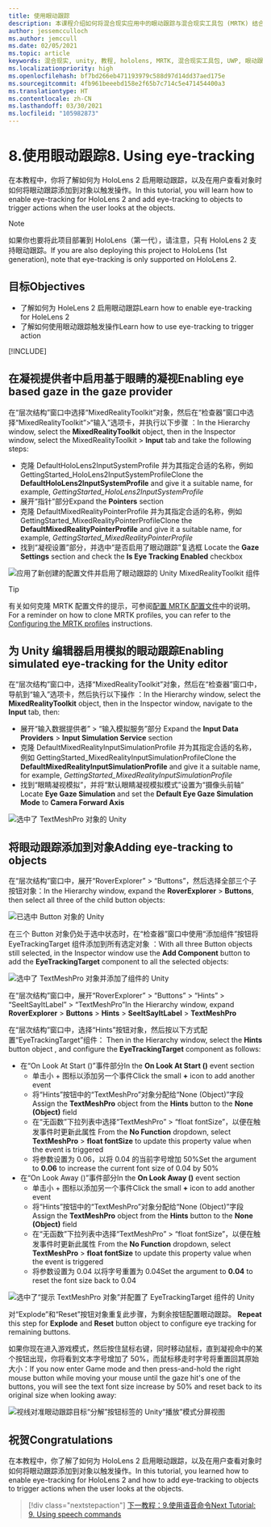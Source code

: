 ```yaml
---
title: 使用眼动跟踪
description: 本课程介绍如何将混合现实应用中的眼动跟踪与混合现实工具包 (MRTK) 结合使用。
author: jessemcculloch
ms.author: jemccull
ms.date: 02/05/2021
ms.topic: article
keywords: 混合现实, unity, 教程, hololens, MRTK, 混合现实工具包, UWP, 眼动跟踪
ms.localizationpriority: high
ms.openlocfilehash: bf7bd266eb471193979c588d97d14dd37aed175e
ms.sourcegitcommit: 4fb961beeebd158e2f65b7c714c5e471454400a3
ms.translationtype: HT
ms.contentlocale: zh-CN
ms.lasthandoff: 03/30/2021
ms.locfileid: "105982873"
---
```

# <a name="8-using-eye-tracking"></a><span data-ttu-id="cae82-104">8.使用眼动跟踪</span><span class="sxs-lookup"><span data-stu-id="cae82-104">8. Using eye-tracking</span></span>

<span data-ttu-id="cae82-105">在本教程中，你将了解如何为 HoloLens 2 启用眼动跟踪，以及在用户查看对象时如何将眼动跟踪添加到对象以触发操作。</span><span class="sxs-lookup"><span data-stu-id="cae82-105">In this tutorial, you will learn how to enable eye-tracking for HoloLens 2 and add eye-tracking to objects to trigger actions when the user looks at the objects.</span></span>

> [!NOTE]
> <span data-ttu-id="cae82-106">如果你也要将此项目部署到 HoloLens（第一代），请注意，只有 HoloLens 2 支持眼动跟踪。</span><span class="sxs-lookup"><span data-stu-id="cae82-106">If you are also deploying this project to HoloLens (1st generation), note that eye-tracking is only supported on HoloLens 2.</span></span>

## <a name="objectives"></a><span data-ttu-id="cae82-107">目标</span><span class="sxs-lookup"><span data-stu-id="cae82-107">Objectives</span></span>

* <span data-ttu-id="cae82-108">了解如何为 HoleLens 2 启用眼动跟踪</span><span class="sxs-lookup"><span data-stu-id="cae82-108">Learn how to enable eye-tracking for HoleLens 2</span></span>
* <span data-ttu-id="cae82-109">了解如何使用眼动跟踪触发操作</span><span class="sxs-lookup"><span data-stu-id="cae82-109">Learn how to use eye-tracking to trigger action</span></span>

[!INCLUDE[](includes/ensuring-eye-gaze-capabality.md)]

## <a name="enabling-eye-based-gaze-in-the-gaze-provider"></a><span data-ttu-id="cae82-110">在凝视提供者中启用基于眼睛的凝视</span><span class="sxs-lookup"><span data-stu-id="cae82-110">Enabling eye based gaze in the gaze provider</span></span>

<span data-ttu-id="cae82-111">在“层次结构”窗口中选择“MixedRealityToolkit”对象，然后在“检查器”窗口中选择“MixedRealityToolkit”>“输入”选项卡，并执行以下步骤 ：</span><span class="sxs-lookup"><span data-stu-id="cae82-111">In the Hierarchy window, select the **MixedRealityToolkit** object, then in the Inspector window, select the MixedRealityToolkit > **Input** tab and take the following steps:</span></span>

* <span data-ttu-id="cae82-112">克隆 DefaultHoloLens2InputSystemProfile 并为其指定合适的名称，例如 GettingStarted_HoloLens2InputSystemProfile</span><span class="sxs-lookup"><span data-stu-id="cae82-112">Clone the **DefaultHoloLens2InputSystemProfile** and give it a suitable name, for example, _GettingStarted_HoloLens2InputSystemProfile_</span></span>
* <span data-ttu-id="cae82-113">展开“指针”部分</span><span class="sxs-lookup"><span data-stu-id="cae82-113">Expand the **Pointers** section</span></span>
* <span data-ttu-id="cae82-114">克隆 DefaultMixedRealityPointerProfile 并为其指定合适的名称，例如 GettingStarted_MixedRealityPointerProfile</span><span class="sxs-lookup"><span data-stu-id="cae82-114">Clone the **DefaultMixedRealityPointerProfile** and give it a suitable name, for example, _GettingStarted_MixedRealityPointerProfile_</span></span>
* <span data-ttu-id="cae82-115">找到“凝视设置”部分，并选中“是否启用了眼动跟踪”复选框 </span><span class="sxs-lookup"><span data-stu-id="cae82-115">Locate the **Gaze Settings** section and check the **Is Eye Tracking Enabled** checkbox</span></span>

![应用了新创建的配置文件并启用了眼动跟踪的 Unity MixedRealityToolkit 组件](images/mr-learning-base/base-08-section2-step1-1.png)

> [!TIP]
> <span data-ttu-id="cae82-117">有关如何克隆 MRTK 配置文件的提示，可参阅[配置 MRTK 配置文件](mr-learning-base-03.md)中的说明。</span><span class="sxs-lookup"><span data-stu-id="cae82-117">For a reminder on how to clone MRTK profiles, you can refer to the [Configuring the MRTK profiles](mr-learning-base-03.md) instructions.</span></span>

## <a name="enabling-simulated-eye-tracking-for-the-unity-editor"></a><span data-ttu-id="cae82-118">为 Unity 编辑器启用模拟的眼动跟踪</span><span class="sxs-lookup"><span data-stu-id="cae82-118">Enabling simulated eye-tracking for the Unity editor</span></span>

<span data-ttu-id="cae82-119">在“层次结构”窗口中，选择“MixedRealityToolkit”对象，然后在“检查器”窗口中，导航到“输入”选项卡，然后执行以下操作 ：</span><span class="sxs-lookup"><span data-stu-id="cae82-119">In the Hierarchy window, select the **MixedRealityToolkit** object, then in the Inspector window, navigate to the **Input** tab, then:</span></span>

* <span data-ttu-id="cae82-120">展开“输入数据提供者” > “输入模拟服务”部分 </span><span class="sxs-lookup"><span data-stu-id="cae82-120">Expand the **Input Data Providers** > **Input Simulation Service** section</span></span>
* <span data-ttu-id="cae82-121">克隆 DefaultMixedRealityInputSimulationProfile 并为其指定合适的名称，例如 GettingStarted_MixedRealityInputSimulationProfile</span><span class="sxs-lookup"><span data-stu-id="cae82-121">Clone the **DefaultMixedRealityInputSimulationProfile** and give it a suitable name, for example, _GettingStarted_MixedRealityInputSimulationProfile_</span></span>
* <span data-ttu-id="cae82-122">找到“眼睛凝视模拟”，并将“默认眼睛凝视模拟模式”设置为“摄像头前轴”  </span><span class="sxs-lookup"><span data-stu-id="cae82-122">Locate **Eye Gaze Simulation** and set the **Default Eye Gaze Simulation Mode** to **Camera Forward Axis**</span></span>

![选中了 TextMeshPro 对象的 Unity](images/mr-learning-base/base-08-section3-step1-1.png)

## <a name="adding-eye-tracking-to-objects"></a><span data-ttu-id="cae82-124">将眼动跟踪添加到对象</span><span class="sxs-lookup"><span data-stu-id="cae82-124">Adding eye-tracking to objects</span></span>

<span data-ttu-id="cae82-125">在“层次结构”窗口中，展开“RoverExplorer” > “Buttons”，然后选择全部三个子按钮对象：</span><span class="sxs-lookup"><span data-stu-id="cae82-125">In the Hierarchy window, expand the **RoverExplorer** > **Buttons**, then select all three of the child button objects:</span></span>

![已选中 Button 对象的 Unity](images/mr-learning-base/base-08-section4-step1-1.png)

<span data-ttu-id="cae82-127">在三个 Button 对象仍处于选中状态时，在“检查器”窗口中使用“添加组件”按钮将 EyeTrackingTarget 组件添加到所有选定对象 ：</span><span class="sxs-lookup"><span data-stu-id="cae82-127">With all three Button objects still selected, in the Inspector window use the **Add Component** button to add the **EyeTrackingTarget** component to all the selected objects:</span></span>

![选中了 TextMeshPro 对象并添加了组件的 Unity](images/mr-learning-base/base-08-section4-step1-2.png)

<span data-ttu-id="cae82-129">在“层次结构”窗口中，展开“RoverExplorer” > “Buttons” > “Hints” > “SeeItSayItLabel” > “TextMeshPro”</span><span class="sxs-lookup"><span data-stu-id="cae82-129">In the Hierarchy window, expand **RoverExplorer** > **Buttons** > **Hints** > **SeeItSayItLabel** > **TextMeshPro**</span></span>

<span data-ttu-id="cae82-130">在“层次结构”窗口中，选择“Hints”按钮对象，然后按以下方式配置“EyeTrackingTarget”组件： </span><span class="sxs-lookup"><span data-stu-id="cae82-130">Then in the Hierarchy window, select the **Hints** button object , and configure the **EyeTrackingTarget** component as follows:</span></span>

* <span data-ttu-id="cae82-131">在“On Look At Start ()”事件部分</span><span class="sxs-lookup"><span data-stu-id="cae82-131">In the **On Look At Start ()** event section</span></span>
  * <span data-ttu-id="cae82-132">单击小 + 图标以添加另一个事件</span><span class="sxs-lookup"><span data-stu-id="cae82-132">Click the small **+** icon to add another event</span></span>
  * <span data-ttu-id="cae82-133">将“Hints”按钮中的“TextMeshPro”对象分配给“None (Object)”字段  </span><span class="sxs-lookup"><span data-stu-id="cae82-133">Assign the  **TextMeshPro** object from the **Hints** button to the **None (Object)** field</span></span>
  * <span data-ttu-id="cae82-134">在“无函数”下拉列表中选择“TextMeshPro” > “float fontSize”，以便在触发事件时更新此属性  </span><span class="sxs-lookup"><span data-stu-id="cae82-134">From the **No Function** dropdown, select **TextMeshPro** > **float fontSize** to update this property value when the event is triggered</span></span>
  * <span data-ttu-id="cae82-135">将参数设置为 0.06，以将 0.04 的当前字号增加 50%</span><span class="sxs-lookup"><span data-stu-id="cae82-135">Set the argument to **0.06** to increase the current font size of 0.04 by 50%</span></span>
* <span data-ttu-id="cae82-136">在“On Look Away ()”事件部分</span><span class="sxs-lookup"><span data-stu-id="cae82-136">In the **On Look Away ()** event section</span></span>
  * <span data-ttu-id="cae82-137">单击小 + 图标以添加另一个事件</span><span class="sxs-lookup"><span data-stu-id="cae82-137">Click the small **+** icon to add another event</span></span>
  * <span data-ttu-id="cae82-138">将“Hints”按钮中的“TextMeshPro”对象分配给“None (Object)”字段  </span><span class="sxs-lookup"><span data-stu-id="cae82-138">Assign the  **TextMeshPro** object from the **Hints** button to the **None (Object)** field</span></span>
  * <span data-ttu-id="cae82-139">在“无函数”下拉列表中选择“TextMeshPro” > “float fontSize”，以便在触发事件时更新此属性  </span><span class="sxs-lookup"><span data-stu-id="cae82-139">From the **No Function** dropdown, select **TextMeshPro** > **float fontSize** to update this property value when the event is triggered</span></span>
  * <span data-ttu-id="cae82-140">将参数设置为 0.04 以将字号重置为 0.04</span><span class="sxs-lookup"><span data-stu-id="cae82-140">Set the argument to **0.04** to reset the font size back to 0.04</span></span>

![选中了“提示 TextMeshPro 对象”并配置了 EyeTrackingTarget 组件的 Unity](images/mr-learning-base/base-08-section4-step1-3.png)

<span data-ttu-id="cae82-142">对“Explode”和“Reset”按钮对象重复此步骤，为剩余按钮配置眼动跟踪。  </span><span class="sxs-lookup"><span data-stu-id="cae82-142">**Repeat** this step for **Explode** and **Reset** button object to configure eye tracking for remaining buttons.</span></span>

<span data-ttu-id="cae82-143">如果你现在进入游戏模式，然后按住鼠标右键，同时移动鼠标，直到凝视命中的某个按钮出现，你将看到文本字号增加了 50%，而鼠标移走时字号将重置回其原始大小：</span><span class="sxs-lookup"><span data-stu-id="cae82-143">If you now enter Game mode and then press-and-hold the right mouse button while moving your mouse until the gaze hit's one of the buttons, you will see the text font size increase by 50% and reset back to its original size when looking away:</span></span>

![视线对准眼动跟踪目标“分解”按钮标签的 Unity“播放”模式分屏视图](images/mr-learning-base/base-08-section4-step1-4.png)

## <a name="congratulations"></a><span data-ttu-id="cae82-145">祝贺</span><span class="sxs-lookup"><span data-stu-id="cae82-145">Congratulations</span></span>

<span data-ttu-id="cae82-146">在本教程中，你了解了如何为 HoloLens 2 启用眼动跟踪，以及在用户查看对象时如何将眼动跟踪添加到对象以触发操作。</span><span class="sxs-lookup"><span data-stu-id="cae82-146">In this tutorial, you learned how to enable eye-tracking for HoloLens 2 and how to add eye-tracking to objects to trigger actions when the user looks at the objects.</span></span>

> [!div class="nextstepaction"]
> [<span data-ttu-id="cae82-147">下一教程：9.使用语音命令</span><span class="sxs-lookup"><span data-stu-id="cae82-147">Next Tutorial: 9. Using speech commands</span></span>](mr-learning-base-09.md)
